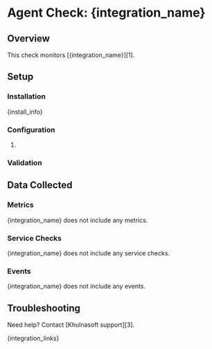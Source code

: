 # Agent Check: {integration_name}

## Overview

This check monitors [{integration_name}][1].

## Setup

### Installation

{install_info}

### Configuration

1. <List of steps to configure this integration>

### Validation

<Steps to validate integration is functioning as expected>

## Data Collected

### Metrics

{integration_name} does not include any metrics.

### Service Checks

{integration_name} does not include any service checks.

### Events

{integration_name} does not include any events.

## Troubleshooting

Need help? Contact [Khulnasoft support][3].

{integration_links}
